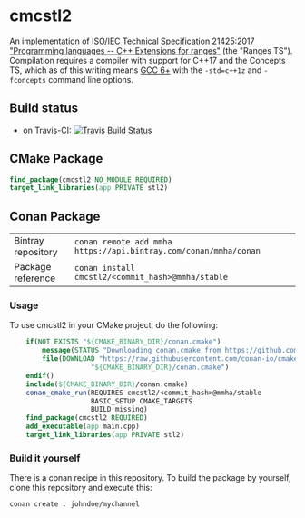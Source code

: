 # cmcstl2
An implementation of [ISO/IEC Technical Specification 21425:2017 "Programming languages -- C++ Extensions for ranges"](https://www.iso.org/standard/70910.html) (the "Ranges TS").
Compilation requires a compiler with support for C++17 and the Concepts TS, which as of this writing means [GCC 6+](https://gcc.gnu.org/) with the `-std=c++1z` and `-fconcepts` command line options.

## Build status
- on Travis-CI: [![Travis Build Status](https://travis-ci.org/CaseyCarter/cmcstl2.svg?branch=master)](https://travis-ci.org/CaseyCarter/cmcstl2)

## CMake Package

```cmake
find_package(cmcstl2 NO_MODULE REQUIRED)
target_link_libraries(app PRIVATE stl2)
```

## Conan Package
| | | |
|-|-|-|
| Bintray repository | `conan remote add mmha https://api.bintray.com/conan/mmha/conan` |
| Package reference  | `conan install cmcstl2/<commit_hash>@mmha/stable` |

### Usage
To use cmcstl2 in your CMake project, do the following:
```cmake
    if(NOT EXISTS "${CMAKE_BINARY_DIR}/conan.cmake")
        message(STATUS "Downloading conan.cmake from https://github.com/conan-io/cmake-conan")
        file(DOWNLOAD "https://raw.githubusercontent.com/conan-io/cmake-conan/master/conan.cmake"
                    "${CMAKE_BINARY_DIR}/conan.cmake")
    endif()
    include(${CMAKE_BINARY_DIR}/conan.cmake)
    conan_cmake_run(REQUIRES cmcstl2/<commit_hash>@mmha/stable
                    BASIC_SETUP CMAKE_TARGETS
                    BUILD missing)
    find_package(cmcstl2 REQUIRED)
    add_executable(app main.cpp)
    target_link_libraries(app PRIVATE stl2)
```

### Build it yourself
There is a conan recipe in this repository. To build the package by yourself, clone this repository and execute this:
```
conan create . johndoe/mychannel
```
